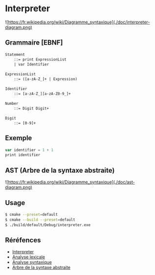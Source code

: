 # Interpreter

![https://fr.wikipedia.org/wiki/Diagramme_syntaxique](./doc/interpreter-diagram.png)

## Grammaire [EBNF]

```bnf
Statement
    ::= print ExpressionList
    | var Identifier

ExpressionList
    ::= ([a-zA-Z_]+ | Expression)

Identifier
    ::= [a-zA-Z_][a-zA-Z0-9_]+

Number
    ::= Digit Digit+

Digit
    ::= [0-9]+
```

## Exemple

```js
var identifier = 1 + 1
print identifier
```

## AST (Arbre de la syntaxe abstraite)

![https://fr.wikipedia.org/wiki/Diagramme_syntaxique](./doc/ast-diagram.png)

## Usage

```bash
$ cmake --preset=default
$ cmake --build --preset=default
$ ./build/default/Debug/interpreter.exe
```

## Réréfences

- [Interpreter](https://fr.wikipedia.org/wiki/Interpr%C3%A8te_(informatique))
- [Analyse lexicale](https://fr.wikipedia.org/wiki/Analyse_lexicale)
- [Analyse syntaxique](https://fr.wikipedia.org/wiki/Analyse_syntaxique)
- [Arbre de la syntaxe abstraite](https://fr.wikipedia.org/wiki/Arbre_de_la_syntaxe_abstraite)
